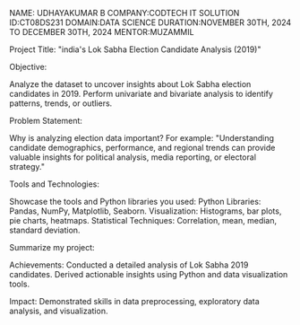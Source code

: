 NAME: UDHAYAKUMAR B
COMPANY:CODTECH IT SOLUTION
ID:CT08DS231
DOMAIN:DATA SCIENCE
DURATION:NOVEMBER 30TH, 2024 TO DECEMBER 30TH, 2024
MENTOR:MUZAMMIL


Project Title: "india's Lok Sabha Election Candidate Analysis (2019)"


Objective:

Analyze the dataset to uncover insights about Lok Sabha election candidates in 2019.
Perform univariate and bivariate analysis to identify patterns, trends, or outliers.

Problem Statement:

Why is analyzing election data important? For example: "Understanding candidate demographics, 
performance, and regional trends can provide valuable insights for political analysis, media reporting, or electoral strategy."

 Tools and Technologies:
 
Showcase the tools and Python libraries you used:
Python Libraries: Pandas, NumPy, Matplotlib, Seaborn.
Visualization: Histograms, bar plots, pie charts, heatmaps.
Statistical Techniques: Correlation, mean, median, standard deviation.

Summarize my project:

Achievements:
Conducted a detailed analysis of Lok Sabha 2019 candidates.
Derived actionable insights using Python and data visualization tools.

Impact:
Demonstrated skills in data preprocessing, exploratory data analysis, and visualization.


